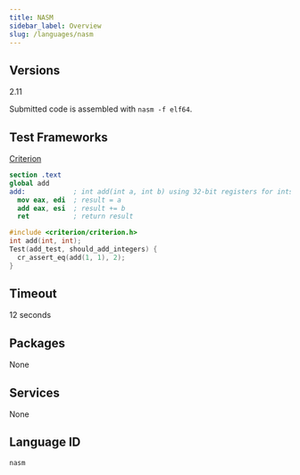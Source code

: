 ```yaml
---
title: NASM
sidebar_label: Overview
slug: /languages/nasm
---
```



## Versions

2.11

Submitted code is assembled with `nasm -f elf64`.

## Test Frameworks

[Criterion](https://criterion.readthedocs.io/en/master/)

```nasm
section .text
global add
add:            ; int add(int a, int b) using 32-bit registers for ints
  mov eax, edi  ; result = a
  add eax, esi  ; result += b
  ret           ; return result
```
```c
#include <criterion/criterion.h>
int add(int, int);
Test(add_test, should_add_integers) {
  cr_assert_eq(add(1, 1), 2);
}
```

## Timeout
12 seconds

## Packages
None

## Services
None

## Language ID

`nasm`
